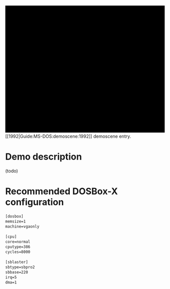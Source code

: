 <img src="images/Demoscene:Party-intro-by-Coctail-(1992).gif" width="640" height="400"><br>
[[1992|Guide:MS-DOS:demoscene:1992]] demoscene entry.

# Demo description

(todo)

# Recommended DOSBox-X configuration

    [dosbox]
    memsize=1
    machine=vgaonly

    [cpu]
    core=normal
    cputype=386
    cycles=8000

    [sblaster]
    sbtype=sbpro2
    sbbase=220
    irq=5
    dma=1

